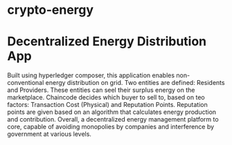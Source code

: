 # crypto-energy

# Decentralized Energy Distribution App
Built using hyperledger composer, this application enables non-conventional energy distribution on grid.
Two entities are defined: Residents and Providers.
These entities can seel their surplus energy on the marketplace. Chaincode decides which buyer to sell to, based on teo factors: Transaction Cost (Physical) and Reputation Points.
Reputation points are given based on an algorithm that calculates energy production and contribution.
Overall, a decentralized energy management platform to core, capable of avoiding monopolies by companies and interference by government at various levels.
